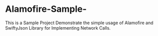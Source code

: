 # Alamofire-Sample-
This is a Sample Project Demonstrate the simple usage of Alamofire and SwiftyJson Library for Implementing Network Calls.

